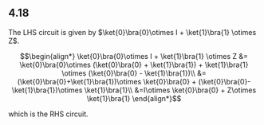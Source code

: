## 4.18

The LHS circuit is given by $`\ket{0}\bra{0}\otimes I + \ket{1}\bra{1} \otimes Z`$.

```math
\begin{align*}
\ket{0}\bra{0}\otimes I + \ket{1}\bra{1} \otimes Z &= \ket{0}\bra{0}\otimes (\ket{0}\bra{0} + \ket{1}\bra{1}) + \ket{1}\bra{1} \otimes (\ket{0}\bra{0} - \ket{1}\bra{1})\\
&=(\ket{0}\bra{0}+\ket{1}\bra{1})\otimes \ket{0}\bra{0} + (\ket{0}\bra{0}-\ket{1}\bra{1})\otimes \ket{1}\bra{1}\\
&=I\otimes \ket{0}\bra{0} + Z\otimes \ket{1}\bra{1}
\end{align*}
```
which is the RHS circuit.